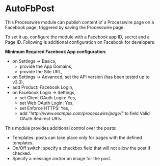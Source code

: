 # AutoFbPost

This Processwire module can publish content of a Processwire page on a Facebook page, triggered by saving the Processwire page.

To set it up, configure the module with a Facebook app ID, secret and a Page ID. Following is additional configuration on Facebook for developers: 

**Minimum Required Facebook App configuration:**
- on Settings -> Basics,
  - provide the App Domains,
  - provide the Site URL,
- on Settings -> Advanced, set the API version (has been tested up to v3.3),
- add Product: Facebook Login,
- on Facebook Login -> Settings,
  - set Client OAuth Login: Yes,
  - set Web OAuth Login: Yes,
  - set Enforce HTTPS: Yes,
  - add *"http:<i></i>//www<i></i>.example.com/processwire/page/"* to field Valid OAuth Redirect URIs.

This module provides additional control over the posts:
- Templates: posts can take place only for pages with the defined templates.
- On/Off switch: specify a checkbox field that will not allow the post if checked.
- Specify a message and/or an image for the post.

